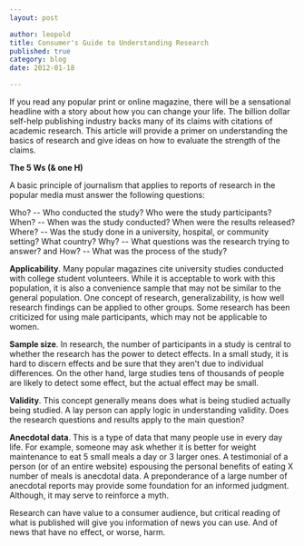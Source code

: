 ```yaml
--- 
layout: post

author: leopold
title: Consumer's Guide to Understanding Research
published: true
category: blog
date: 2012-01-18 

---
```

If you read any popular print or online magazine, there will be a sensational headline with a story about how you can change your life. The billion dollar self-help publishing industry backs many of its claims with citations of academic research. This article will provide a primer on understanding the basics of research and give ideas on how to evaluate the strength of the claims.

<strong>The 5 Ws (&amp; one H)</strong>

A basic principle of journalism that applies to reports of research in the popular media must answer the following questions:

Who? -- Who conducted the study? Who were the study participants?
When? -- When was the study conducted? When were the results released?
Where? -- Was the study done in a university, hospital, or community setting? What country?
Why? -- What questions was the research trying to answer?
and How? -- What was the process of the study? 
&nbsp;

<strong>Applicability</strong>. Many popular magazines cite university studies conducted with college student volunteers. While it is acceptable to work with this population, it is also a convenience sample that may not be similar to the general population. One concept of research, generalizability, is how well research findings can be applied to other groups. Some research has been criticized for using male participants, which may not be applicable to women.

<strong>Sample size</strong>. In research, the number of participants in a study is central to whether the research has the power to detect effects. In a small study, it is hard to discern effects and be sure that they aren't due to individual differences. On the other hand, large studies tens of thousands of people are likely to detect some effect, but the actual effect may be small. 

<strong>Validity</strong>. This concept generally means does what is being studied actually being studied. A lay person can apply logic in understanding validity. Does the research questions and results apply to the main question? 

<strong>Anecdotal data</strong>. This is a type of data that many people use in every day life. For example, someone may ask whether it is better for weight maintenance to eat 5 small meals a day or 3 larger ones. A testimonial of a person (or of an entire website) espousing the personal benefits of eating X number of meals is anecdotal data. A preponderance of a large number of anecdotal reports may provide some foundation for an informed judgment. Although, it may serve to reinforce a myth. 

Research can have value to a consumer audience, but critical reading of what is published will give you information of news you can use. And of news that have no effect, or worse, harm. 



